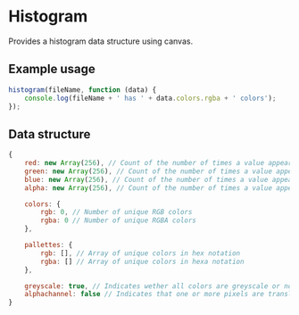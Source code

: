Histogram
=========

Provides a histogram data structure using canvas.


Example usage
-------------
``` javascript
histogram(fileName, function (data) {
	console.log(fileName + ' has ' + data.colors.rgba + ' colors');
});
```

Data structure
--------------
``` javascript
{
    red: new Array(256), // Count of the number of times a value appears in the red channel
    green: new Array(256), // Count of the number of times a value appears in the green channel
    blue: new Array(256), // Count of the number of times a value appears in the blue channel
    alpha: new Array(256), // Count of the number of times a value appears in the alpha channel

    colors: {
        rgb: 0, // Number of unique RGB colors
        rgba: 0 // Number of unique RGBA colors
    },

    pallettes: {
        rgb: [], // Array of unique colors in hex notation
        rgba: [] // Array of unique colors in hexa notation
    },

    greyscale: true, // Indicates wether all colors are greyscale or not
    alphachannel: false // Indicates that one or more pixels are translucent
}
```
